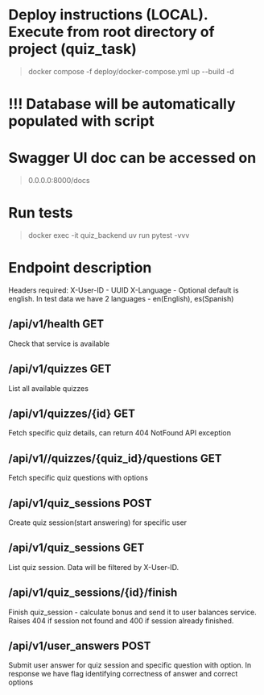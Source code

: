 # Deploy instructions (LOCAL). Execute from root directory of project (quiz_task)
> docker compose -f deploy/docker-compose.yml up --build -d
# !!! Database will be automatically populated with script

# Swagger UI doc can be accessed on 
> 0.0.0.0:8000/docs


# Run tests
> docker exec -it quiz_backend uv run pytest -vvv 



# Endpoint description

Headers required:
X-User-ID - UUID
X-Language - Optional default is english. In test data we have 2 languages - en(English), es(Spanish)

## /api/v1/health GET
Check that service is available

## /api/v1/quizzes GET
List all available quizzes

## /api/v1/quizzes/{id} GET
Fetch specific quiz details, can return 404 NotFound API exception

## /api/v1//quizzes/{quiz_id}/questions GET
Fetch specific quiz questions with options

## /api/v1/quiz_sessions POST
Create quiz session(start answering) for specific user


## /api/v1/quiz_sessions GET
List quiz session. Data will be filtered by X-User-ID.

## /api/v1/quiz_sessions/{id}/finish
Finish quiz_session - calculate bonus and send it to user balances service. 
Raises 404 if session not found and 400 if session already finished.

## /api/v1/user_answers POST
Submit user answer for quiz session and specific question with option. 
In response we have flag identifying correctness of answer and correct options


